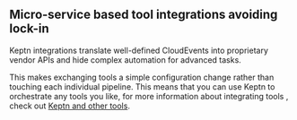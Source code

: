 ## Micro-service based tool integrations avoiding lock-in

Keptn integrations translate well-defined CloudEvents into proprietary vendor APIs and hide complex automation for advanced tasks. 

This makes exchanging tools a simple configuration change rather than touching each individual pipeline. This means that you can use Keptn to orchestrate any tools you like, for more information about integrating tools , check out [Keptn and other tools](https://v1.keptn.sh/docs/concepts/keptn-tools/).
